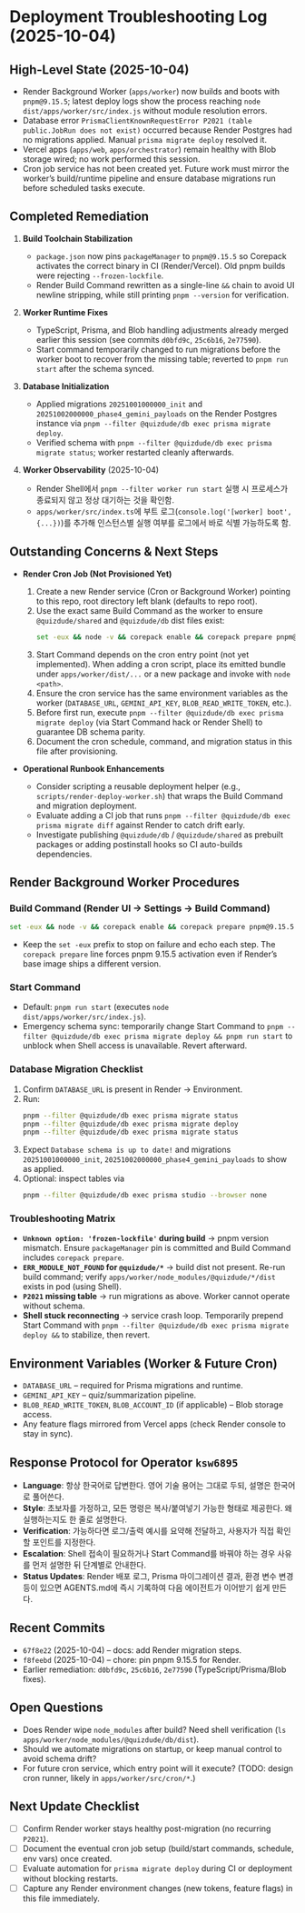 # Deployment Troubleshooting Log (2025-10-04)

## High-Level State (2025-10-04)

- Render Background Worker (`apps/worker`) now builds and boots with `pnpm@9.15.5`; latest deploy logs show the process reaching `node dist/apps/worker/src/index.js` without module resolution errors.
- Database error `PrismaClientKnownRequestError P2021 (table public.JobRun does not exist)` occurred because Render Postgres had no migrations applied. Manual `prisma migrate deploy` resolved it.
- Vercel apps (`apps/web`, `apps/orchestrator`) remain healthy with Blob storage wired; no work performed this session.
- Cron job service has not been created yet. Future work must mirror the worker’s build/runtime pipeline and ensure database migrations run before scheduled tasks execute.

## Completed Remediation

1. **Build Toolchain Stabilization**
   - `package.json` now pins `packageManager` to `pnpm@9.15.5` so Corepack activates the correct binary in CI (Render/Vercel). Old pnpm builds were rejecting `--frozen-lockfile`.
   - Render Build Command rewritten as a single-line `&&` chain to avoid UI newline stripping, while still printing `pnpm --version` for verification.

2. **Worker Runtime Fixes**
   - TypeScript, Prisma, and Blob handling adjustments already merged earlier this session (see commits `d0bfd9c`, `25c6b16`, `2e77590`).
   - Start command temporarily changed to run migrations before the worker boot to recover from the missing table; reverted to `pnpm run start` after the schema synced.

3. **Database Initialization**
   - Applied migrations `20251001000000_init` and `20251002000000_phase4_gemini_payloads` on the Render Postgres instance via `pnpm --filter @quizdude/db exec prisma migrate deploy`.
   - Verified schema with `pnpm --filter @quizdude/db exec prisma migrate status`; worker restarted cleanly afterwards.

4. **Worker Observability** (2025-10-04)
   - Render Shell에서 `pnpm --filter worker run start` 실행 시 프로세스가 종료되지 않고 정상 대기하는 것을 확인함.
   - `apps/worker/src/index.ts`에 부트 로그(`console.log('[worker] boot', {...})`)를 추가해 인스턴스별 실행 여부를 로그에서 바로 식별 가능하도록 함.

## Outstanding Concerns & Next Steps

- **Render Cron Job (Not Provisioned Yet)**
  1. Create a new Render service (Cron or Background Worker) pointing to this repo, root directory left blank (defaults to repo root).
  2. Use the exact same Build Command as the worker to ensure `@quizdude/shared` and `@quizdude/db` dist files exist:
     ```bash
     set -eux && node -v && corepack enable && corepack prepare pnpm@9.15.5 --activate && which pnpm && pnpm --version && pnpm install --frozen-lockfile && pnpm --filter @quizdude/shared build && pnpm --filter @quizdude/db build && pnpm --filter worker build
     ```
  3. Start Command depends on the cron entry point (not yet implemented). When adding a cron script, place its emitted bundle under `apps/worker/dist/...` or a new package and invoke with `node <path>`.
  4. Ensure the cron service has the same environment variables as the worker (`DATABASE_URL`, `GEMINI_API_KEY`, `BLOB_READ_WRITE_TOKEN`, etc.).
  5. Before first run, execute `pnpm --filter @quizdude/db exec prisma migrate deploy` (via Start Command hack or Render Shell) to guarantee DB schema parity.
  6. Document the cron schedule, command, and migration status in this file after provisioning.

- **Operational Runbook Enhancements**
  - Consider scripting a reusable deployment helper (e.g., `scripts/render-deploy-worker.sh`) that wraps the Build Command and migration deployment.
  - Evaluate adding a CI job that runs `pnpm --filter @quizdude/db exec prisma migrate diff` against Render to catch drift early.
  - Investigate publishing `@quizdude/db` / `@quizdude/shared` as prebuilt packages or adding postinstall hooks so CI auto-builds dependencies.

## Render Background Worker Procedures

### Build Command (Render UI → Settings → Build Command)

```bash
set -eux && node -v && corepack enable && corepack prepare pnpm@9.15.5 --activate && which pnpm && pnpm --version && pnpm install --frozen-lockfile && pnpm --filter @quizdude/shared build && pnpm --filter @quizdude/db build && pnpm --filter worker build
```

- Keep the `set -eux` prefix to stop on failure and echo each step. The `corepack prepare` line forces pnpm 9.15.5 activation even if Render’s base image ships a different version.

### Start Command

- Default: `pnpm run start` (executes `node dist/apps/worker/src/index.js`).
- Emergency schema sync: temporarily change Start Command to `pnpm --filter @quizdude/db exec prisma migrate deploy && pnpm run start` to unblock when Shell access is unavailable. Revert afterward.

### Database Migration Checklist

1. Confirm `DATABASE_URL` is present in Render → Environment.
2. Run:
   ```bash
   pnpm --filter @quizdude/db exec prisma migrate status
   pnpm --filter @quizdude/db exec prisma migrate deploy
   pnpm --filter @quizdude/db exec prisma migrate status
   ```
3. Expect `Database schema is up to date!` and migrations `20251001000000_init`, `20251002000000_phase4_gemini_payloads` to show as applied.
4. Optional: inspect tables via
   ```bash
   pnpm --filter @quizdude/db exec prisma studio --browser none
   ```

### Troubleshooting Matrix

- **`Unknown option: 'frozen-lockfile'` during build** → pnpm version mismatch. Ensure `packageManager` pin is committed and Build Command includes `corepack prepare`.
- **`ERR_MODULE_NOT_FOUND` for `@quizdude/*`** → build dist not present. Re-run build command; verify `apps/worker/node_modules/@quizdude/*/dist` exists in pod (using Shell).
- **`P2021` missing table** → run migrations as above. Worker cannot operate without schema.
- **Shell stuck reconnecting** → service crash loop. Temporarily prepend Start Command with `pnpm --filter @quizdude/db exec prisma migrate deploy &&` to stabilize, then revert.

## Environment Variables (Worker & Future Cron)

- `DATABASE_URL` – required for Prisma migrations and runtime.
- `GEMINI_API_KEY` – quiz/summarization pipeline.
- `BLOB_READ_WRITE_TOKEN`, `BLOB_ACCOUNT_ID` (if applicable) – Blob storage access.
- Any feature flags mirrored from Vercel apps (check Render console to stay in sync).

## Response Protocol for Operator `ksw6895`

- **Language**: 항상 한국어로 답변한다. 영어 기술 용어는 그대로 두되, 설명은 한국어로 풀어쓴다.
- **Style**: 초보자를 가정하고, 모든 명령은 복사/붙여넣기 가능한 형태로 제공한다. 왜 실행하는지도 한 줄로 설명한다.
- **Verification**: 가능하다면 로그/출력 예시를 요약해 전달하고, 사용자가 직접 확인할 포인트를 지정한다.
- **Escalation**: Shell 접속이 필요하거나 Start Command를 바꿔야 하는 경우 사유를 먼저 설명한 뒤 단계별로 안내한다.
- **Status Updates**: Render 배포 로그, Prisma 마이그레이션 결과, 환경 변수 변경 등이 있으면 AGENTS.md에 즉시 기록하여 다음 에이전트가 이어받기 쉽게 만든다.

## Recent Commits

- `67f8e22` (2025-10-04) – docs: add Render migration steps.
- `f8feebd` (2025-10-04) – chore: pin pnpm 9.15.5 for Render.
- Earlier remediation: `d0bfd9c`, `25c6b16`, `2e77590` (TypeScript/Prisma/Blob fixes).

## Open Questions

- Does Render wipe `node_modules` after build? Need shell verification (`ls apps/worker/node_modules/@quizdude/db/dist`).
- Should we automate migrations on startup, or keep manual control to avoid schema drift?
- For future cron service, which entry point will it execute? (TODO: design cron runner, likely in `apps/worker/src/cron/*`.)

## Next Update Checklist

- [ ] Confirm Render worker stays healthy post-migration (no recurring `P2021`).
- [ ] Document the eventual cron job setup (build/start commands, schedule, env vars) once created.
- [ ] Evaluate automation for `prisma migrate deploy` during CI or deployment without blocking restarts.
- [ ] Capture any Render environment changes (new tokens, feature flags) in this file immediately.

